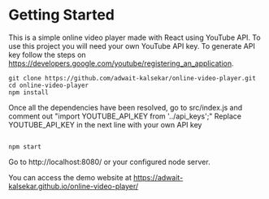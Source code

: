 # Getting Started

This is a simple online video player made with React using YouTube API.
To use this project you will need your own YouTube API key.
To generate API key follow the steps on https://developers.google.com/youtube/registering_an_application.

```
git clone https://github.com/adwait-kalsekar/online-video-player.git
cd online-video-player  
npm install

```
Once all the dependencies have been resolved, go to src/index.js and comment out "import YOUTUBE_API_KEY from '../api_keys';"
Replace YOUTUBE_API_KEY in the next line with your own API key

```

npm start

```
Go to http://localhost:8080/ or your configured node server.

You can access the demo website at https://adwait-kalsekar.github.io/online-video-player/
